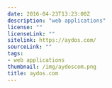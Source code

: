 ```yaml
---
date: 2016-04-23T13:23:00Z
description: "web applications"
license: ""
licenseLink: ""
sitelink: https://aydos.com/
sourceLink: ""
tags:
- web applications
thumbnail: /img/aydoscom.png
title: aydos.com
---
```


